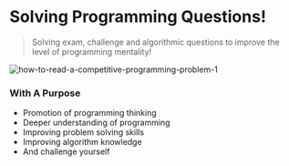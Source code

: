 # Solving Programming Questions!

> Solving exam, challenge and algorithmic questions to improve the level of programming mentality!

![how-to-read-a-competitive-programming-problem-1](https://github.com/alireza01100011/Questions/assets/95130614/fd900264-f1ce-4467-acad-c85ea86ed2ae)


###  With A Purpose
- Promotion of programming thinking
- Deeper understanding of programming
- Improving problem solving skills
- Improving algorithm knowledge
- And challenge yourself
